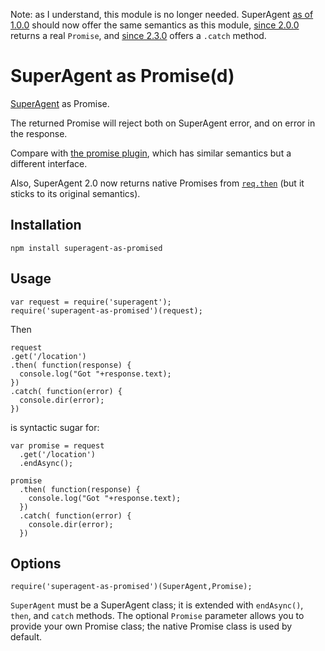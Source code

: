 Note: as I understand, this module is no longer needed. SuperAgent [as of 1.0.0](https://github.com/visionmedia/superagent/blob/master/History.md#100--2015-03-08) should now offer the same semantics as this module, [since 2.0.0](https://github.com/visionmedia/superagent/blob/master/History.md#200-2016-05-29) returns a real `Promise`, and [since 2.3.0](https://github.com/visionmedia/superagent/blob/master/History.md#230-2016-09-20) offers a `.catch` method.

SuperAgent as Promise(d)
=====================

[SuperAgent](http://visionmedia.github.io/superagent/) as Promise.

The returned Promise will reject both on SuperAgent error, and on error in the response.

Compare with [the promise plugin](https://github.com/jomaxx/superagent-promise-plugin), which has similar semantics but a different interface.

Also, SuperAgent 2.0 now returns native Promises from [`req.then`](https://visionmedia.github.io/superagent/#generator-support) (but it sticks to its original semantics).

Installation
------------

    npm install superagent-as-promised

Usage
-----

    var request = require('superagent');
    require('superagent-as-promised')(request);

Then

    request
    .get('/location')
    .then( function(response) {
      console.log("Got "+response.text);
    })
    .catch( function(error) {
      console.dir(error);
    })

is syntactic sugar for:

    var promise = request
      .get('/location')
      .endAsync();

    promise
      .then( function(response) {
        console.log("Got "+response.text);
      })
      .catch( function(error) {
        console.dir(error);
      })

Options
-------

    require('superagent-as-promised')(SuperAgent,Promise);

`SuperAgent` must be a SuperAgent class; it is extended with `endAsync()`, `then`, and `catch` methods.
The optional `Promise` parameter allows you to provide your own Promise class; the native Promise class is used by default.

